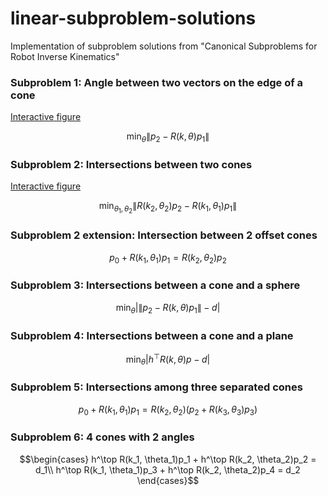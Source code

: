 # linear-subproblem-solutions
Implementation of subproblem solutions from "Canonical Subproblems for Robot Inverse Kinematics"

### Subproblem 1: Angle between two vectors on the edge of a cone

[Interactive figure](https://www.geogebra.org/calculator/stydabbr)

$$\min_\theta \lVert p_2- R(k,\theta)p_1\rVert$$

### Subproblem 2: Intersections between two cones

[Interactive figure](https://www.geogebra.org/calculator/prj5wqsu)

$$\min_{\theta_1, \theta_2} \lVert R(k_2,\theta_2)p_2 - R(k_1,\theta_1)p_1 \rVert$$

### Subproblem 2 extension: Intersection between 2 offset cones
$$p_0 + R(k_1,\theta_1)p_1= R(k_2,\theta_2)p_2$$

### Subproblem 3: Intersections between a cone and a sphere

$$\min_\theta \lvert \lVert p_2-R(k,\theta)p_1\rVert-d\rvert$$

### Subproblem 4: Intersections between a cone and a plane

$$\min_\theta \lvert h^\top R(k,\theta)p -d \rvert$$

### Subproblem 5: Intersections among three separated cones

$$ p_0 + R(k_1,\theta_1)p_1=
 R(k_2,\theta_2)(p_2+ R(k_3,\theta_3)p_3)$$

### Subproblem 6: 4 cones with 2 angles

$$\begin{cases}
    h^\top R(k_1, \theta_1)p_1 + h^\top R(k_2, \theta_2)p_2 = d_1\\
    h^\top R(k_1, \theta_1)p_3 + h^\top R(k_2, \theta_2)p_4 = d_2
\end{cases}$$
